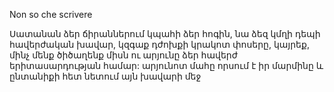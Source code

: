 Non so che scrivere

Սատանան ձեր ճիրաններում կպահի ձեր հոգին, նա ձեզ կմղի դեպի հավերժական խավար, կզգաք դժոխքի կրակոտ փոսերը, կայրեք, մինչ մենք ծիծաղենք
միսն ու արյունը ձեր հավերժ երիտասարդության համար: արյունոտ մահը որսում է իր մարմինը և ընտանիքի հետ նետում այն խավարի մեջ
